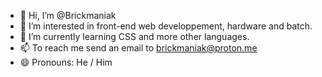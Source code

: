 - 👋 Hi, I’m @Brickmaniak
- 👀 I’m interested in front-end web developpement, hardware and batch.
- 🌱 I’m currently learning CSS and more other languages.
- 📫 To reach me send an email to brickmaniak@proton.me
- 😄 Pronouns: He / Him
<!---
Le-hacker49/Le-hacker49 is a ✨ special ✨ repository because its `README.md` (this file) appears on your GitHub profile.
You can click the Preview link to take a look at your changes.
--->
